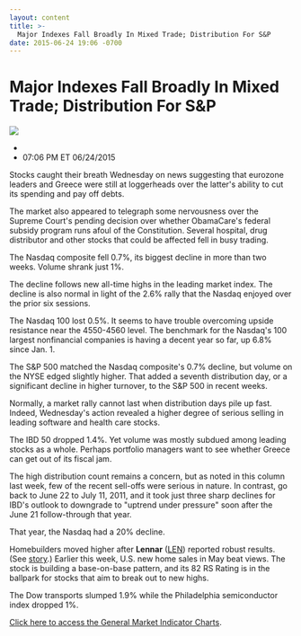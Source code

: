 ```yaml
---
layout: content
title: >-
  Major Indexes Fall Broadly In Mixed Trade; Distribution For S&P
date: 2015-06-24 19:06 -0700
---
```



Major Indexes Fall Broadly In Mixed Trade; Distribution For S&P
================================================================


![](https://www.investors.com/wp-content/uploads/ibd-migrated-images/MPv_150625_635707571449644415.png)

* 
* 07:06 PM ET 06/24/2015




  

Stocks caught their breath Wednesday on news suggesting that eurozone leaders and Greece were still at loggerheads over the latter's ability to cut its spending and pay off debts.

  

The market also appeared to telegraph some nervousness over the Supreme Court's pending decision over whether ObamaCare's federal subsidy program runs afoul of the Constitution. Several hospital, drug distributor and other stocks that could be affected fell in busy trading.

  

The Nasdaq composite fell 0.7%, its biggest decline in more than two weeks. Volume shrank just 1%.

  

The decline follows new all-time highs in the leading market index. The decline is also normal in light of the 2.6% rally that the Nasdaq enjoyed over the prior six sessions.

  

The Nasdaq 100 lost 0.5%. It seems to have trouble overcoming upside resistance near the 4550-4560 level. The benchmark for the Nasdaq's 100 largest nonfinancial companies is having a decent year so far, up 6.8% since Jan. 1.

  

The S&P 500 matched the Nasdaq composite's 0.7% decline, but volume on the NYSE edged slightly higher. That added a seventh distribution day, or a significant decline in higher turnover, to the S&P 500 in recent weeks.

  

Normally, a market rally cannot last when distribution days pile up fast. Indeed, Wednesday's action revealed a higher degree of serious selling in leading software and health care stocks.

  

The IBD 50 dropped 1.4%. Yet volume was mostly subdued among leading stocks as a whole. Perhaps portfolio managers want to see whether Greece can get out of its fiscal jam.

  

The high distribution count remains a concern, but as noted in this column last week, few of the recent sell-offs were serious in nature. In contrast, go back to June 22 to July 11, 2011, and it took just three sharp declines for IBD's outlook to downgrade to "uptrend under pressure" soon after the June 21 follow-through that year.

  

That year, the Nasdaq had a 20% decline.

  

Homebuilders moved higher after **Lennar** ([LEN](https://research.investors.com/quote.aspx?symbol=LEN)) reported robust results. (See [story](http://news.investors.com/business/062415-758854-lennar-sales-profit-surge-on-strong-orders.htm).) Earlier this week, U.S. new home sales in May beat views. The stock is building a base-on-base pattern, and its 82 RS Rating is in the ballpark for stocks that aim to break out to new highs.

  

The Dow transports slumped 1.9% while the Philadelphia semiconductor index dropped 1%.

  

[Click here to access the General Market Indicator Charts](https://www.investors.com/pdf/GMI_062515.pdf).




